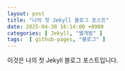 ```yaml
---
layout: post
title: "나의 첫 Jekyll 블로그 포스트"
date: 2025-04-30 16:14:00 +0900
categories: [ Jekyll, "웹개발" ]
tags:  [ github-pages, "블로그" ]
---
```


이것은 나의 첫 Jekyll 블로그 포스트입니다.
